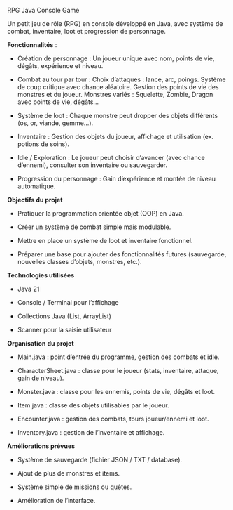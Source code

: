 RPG Java Console Game

Un petit jeu de rôle (RPG) en console développé en Java, avec système de combat, inventaire, loot et progression de personnage.

**Fonctionnalités** : 

- Création de personnage : Un joueur unique avec nom, points de vie, dégâts, expérience et niveau.

- Combat au tour par tour :
    Choix d’attaques : lance, arc, poings.
    Système de coup critique avec chance aléatoire.
    Gestion des points de vie des monstres et du joueur.
    Monstres variés : Squelette, Zombie, Dragon avec points de vie, dégâts...

- Système de loot : Chaque monstre peut dropper des objets différents (os, or, viande, gemme…).

- Inventaire : Gestion des objets du joueur, affichage et utilisation (ex. potions de soins).

- Idle / Exploration : Le joueur peut choisir d’avancer (avec chance d’ennemi), consulter son inventaire ou sauvegarder.

- Progression du personnage : Gain d’expérience et montée de niveau automatique.


**Objectifs du projet**

- Pratiquer la programmation orientée objet (OOP) en Java.

- Créer un système de combat simple mais modulable.

- Mettre en place un système de loot et inventaire fonctionnel.

- Préparer une base pour ajouter des fonctionnalités futures (sauvegarde, nouvelles classes d’objets, monstres, etc.).

**Technologies utilisées**

- Java 21

- Console / Terminal pour l’affichage

- Collections Java (List, ArrayList)

- Scanner pour la saisie utilisateur

 **Organisation du projet**

- Main.java : point d’entrée du programme, gestion des combats et idle.

- CharacterSheet.java : classe pour le joueur (stats, inventaire, attaque, gain de niveau).

- Monster.java : classe pour les ennemis, points de vie, dégâts et loot.

- Item.java : classe des objets utilisables par le joueur.

- Encounter.java : gestion des combats, tours joueur/ennemi et loot.

- Inventory.java : gestion de l’inventaire et affichage.

**Améliorations prévues**

- Système de sauvegarde (fichier JSON / TXT / database).

- Ajout de plus de monstres et items.

- Système simple de missions ou quêtes.

- Amélioration de l’interface.
